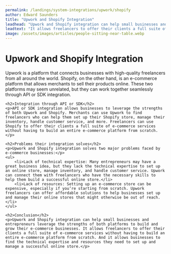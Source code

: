 ```yaml
---
permalink: /landings/system-integrations/upwork/shopify
author: Edward Saunders
title: "Upwork and Shopify Integration"
leadhead: "Upwork and Shopify integration can help small businesses and entrepreneurs leverage the strengths of both platforms to build and grow their e-commerce businesses"
leadtext: "It allows freelancers to offer their clients a full suite of e-commerce services without having to build an entire e-commerce platform from scratch. And it allows businesses to find the technical expertise and resources they need to set up and manage a successful online store."
image: /assets/images/articles/people-sitting-near-table.webp
---
```

<div class="arttext">	<h1>Upwork and Shopify Integration</h1>
	<p>Upwork is a platform that connects businesses with high-quality freelancers from all around the world. Shopify, on the other hand, is an e-commerce platform that allows merchants to sell their products online. These two platforms may seem unrelated, but they can work together seamlessly through API or SDK integration.</p>

	<h2>Integration through API or SDK</h2>
	<p>API or SDK integration allows businesses to leverage the strengths of both Upwork and Shopify. Merchants can use Upwork to find freelancers who can help them set up their Shopify store, manage their inventory, handle customer service, and more. Freelancers can use Shopify to offer their clients a full suite of e-commerce services without having to build an entire e-commerce platform from scratch.</p>

	<h2>Problems their integration solves</h2>
	<p>Upwork and Shopify integration solves two major problems faced by e-commerce businesses:</p>
	<ul>
		<li>Lack of technical expertise: Many entrepreneurs may have a great business idea, but they lack the technical expertise to set up an online store, manage inventory, and handle customer service. Upwork can connect them with freelancers who have the necessary skills to help them build a successful online store.</li>
		<li>Lack of resources: Setting up an e-commerce store can be expensive, especially if you’re starting from scratch. Upwork freelancers can offer affordable solutions to help businesses set up and manage their online stores that might otherwise be out of reach.</li>
	</ul>

	<h2>Conclusion</h2>
	<p>Upwork and Shopify integration can help small businesses and entrepreneurs leverage the strengths of both platforms to build and grow their e-commerce businesses. It allows freelancers to offer their clients a full suite of e-commerce services without having to build an entire e-commerce platform from scratch. And it allows businesses to find the technical expertise and resources they need to set up and manage a successful online store.</p>
</div>